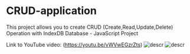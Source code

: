 # CRUD-application
This project allows you to create CRUD (Create,Read,Update,Delete) Operation with IndexDB Database - JavaScript Project

 Link to YouTube video:
(https://youtu.be/vWVwEGzrZts)
![descr](https://imgur.com/onoPBUN.jpg)
![descr](https://imgur.com/baszJjs.jpg)

